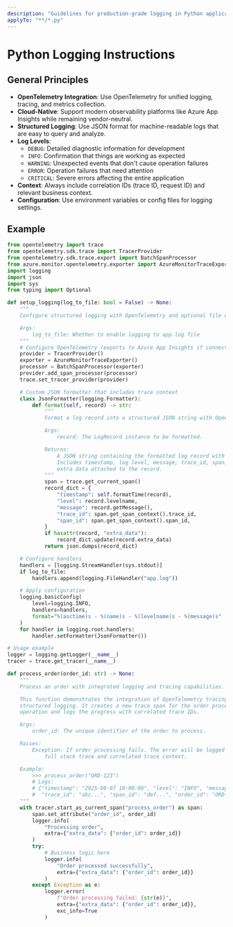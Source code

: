 ```yaml
---
description: "Guidelines for production-grade logging in Python applications with OpenTelemetry."
applyTo: "**/*.py"
---
```


# Python Logging Instructions

## General Principles

- **OpenTelemetry Integration**: Use OpenTelemetry for unified logging, tracing, and metrics collection.
- **Cloud-Native**: Support modern observability platforms like Azure App Insights while remaining vendor-neutral.
- **Structured Logging**: Use JSON format for machine-readable logs that are easy to query and analyze.
- **Log Levels**:
  - `DEBUG`: Detailed diagnostic information for development
  - `INFO`: Confirmation that things are working as expected
  - `WARNING`: Unexpected events that don't cause operation failures
  - `ERROR`: Operation failures that need attention
  - `CRITICAL`: Severe errors affecting the entire application
- **Context**: Always include correlation IDs (trace ID, request ID) and relevant business context.
- **Configuration**: Use environment variables or config files for logging settings.

## Example

```python
from opentelemetry import trace
from opentelemetry.sdk.trace import TracerProvider
from opentelemetry.sdk.trace.export import BatchSpanProcessor
from azure.monitor.opentelemetry.exporter import AzureMonitorTraceExporter
import logging
import json
import sys
from typing import Optional

def setup_logging(log_to_file: bool = False) -> None:
    """
    Configure structured logging with OpenTelemetry and optional file output.

    Args:
        log_to_file: Whether to enable logging to app.log file
    """
    # Configure OpenTelemetry (exports to Azure App Insights if connection string exists)
    provider = TracerProvider()
    exporter = AzureMonitorTraceExporter()
    processor = BatchSpanProcessor(exporter)
    provider.add_span_processor(processor)
    trace.set_tracer_provider(provider)

    # Custom JSON formatter that includes trace context
    class JsonFormatter(logging.Formatter):
        def format(self, record) -> str:
            """
            Format a log record into a structured JSON string with OpenTelemetry context.

            Args:
                record: The LogRecord instance to be formatted.

            Returns:
                A JSON string containing the formatted log record with trace context.
                Includes timestamp, log level, message, trace_id, span_id, and any
                extra data attached to the record.
            """
            span = trace.get_current_span()
            record_dict = {
                "timestamp": self.formatTime(record),
                "level": record.levelname,
                "message": record.getMessage(),
                "trace_id": span.get_span_context().trace_id,
                "span_id": span.get_span_context().span_id,
            }
            if hasattr(record, "extra_data"):
                record_dict.update(record.extra_data)
            return json.dumps(record_dict)

    # Configure handlers
    handlers = [logging.StreamHandler(sys.stdout)]
    if log_to_file:
        handlers.append(logging.FileHandler("app.log"))

    # Apply configuration
    logging.basicConfig(
        level=logging.INFO,
        handlers=handlers,
        format="%(asctime)s - %(name)s - %(levelname)s - %(message)s"
    )
    for handler in logging.root.handlers:
        handler.setFormatter(JsonFormatter())

# Usage example
logger = logging.getLogger(__name__)
tracer = trace.get_tracer(__name__)

def process_order(order_id: str) -> None:
    """
    Process an order with integrated logging and tracing capabilities.

    This function demonstrates the integration of OpenTelemetry tracing with
    structured logging. It creates a new trace span for the order processing
    operation and logs the progress with correlated trace IDs.

    Args:
        order_id: The unique identifier of the order to process.

    Raises:
        Exception: If order processing fails. The error will be logged with
            full stack trace and correlated trace context.

    Example:
        >>> process_order("ORD-123")
        # Logs:
        # {"timestamp": "2025-08-07 10:00:00", "level": "INFO", "message": "Processing order",
        #  "trace_id": "abc...", "span_id": "def...", "order_id": "ORD-123"}
    """
    with tracer.start_as_current_span("process_order") as span:
        span.set_attribute("order_id", order_id)
        logger.info(
            "Processing order",
            extra={"extra_data": {"order_id": order_id}}
        )
        try:
            # Business logic here
            logger.info(
                "Order processed successfully",
                extra={"extra_data": {"order_id": order_id}}
            )
        except Exception as e:
            logger.error(
                f"Order processing failed: {str(e)}",
                extra={"extra_data": {"order_id": order_id}},
                exc_info=True
            )
```
